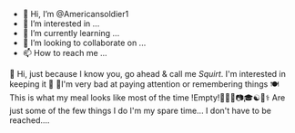 - 👋 Hi, I’m @Americansoldier1
- 👀 I’m interested in ...
- 🌱 I’m currently learning ...
- 💞️ I’m looking to collaborate on ...
- 📫 How to reach me ...

<!---
Americansoldier1/Americansoldier1 is a ✨ special ✨ repository because its `README.md` (this file) appears on your GitHub profile.
You can click the Preview link to take a look at your changes.
--->
🤞 Hi, just because I know you, go ahead & call me *Squirt*.
I'm interested in keeping it 💯
🙏I'm very bad at paying attention or remembering things
🍽️ This is what my meal looks like most of the time !Empty!🥅🎳🎣📷🎓☯️🛐⚕️
Are just some of the few things I do I'm my spare time...
I don't have to be reached.... 
